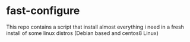 # fast-configure
This repo contains a script that install almost everything i need in a fresh install of some linux distros (Debian based and centos8 Linux)
